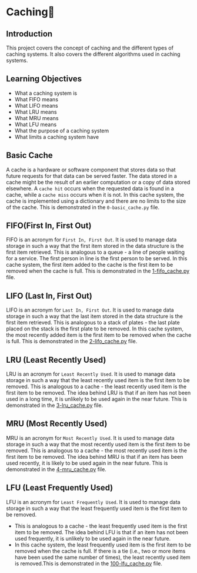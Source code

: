 # Caching💾

## Introduction

This project covers the concept of caching and the different types of caching systems. It also covers the different algorithms used in caching systems.

## Learning Objectives

* What a caching system is
* What FIFO means
* What LIFO means
* What LRU means
* What MRU means
* What LFU means
* What the purpose of a caching system
* What limits a caching system have

## Basic Cache

A cache is a hardware or software component that stores data so that future requests for that data can be served faster. The data stored in a cache might be the result of an earlier computation or a copy of data stored elsewhere. A `cache hit` occurs when the requested data is found in a cache, while a `cache miss` occurs when it is not. In this cache system, the cache is implemented using a dictionary and there are no limits to the size of the cache. This is demonstrated in the `0-basic_cache.py` file.

## FIFO(First In, First Out)

FIFO is an acronym for `First In, First Out`. It is used to manage data storage in such a way that the first item stored in the data structure is the first item retrieved. This is analogous to a queue - a line of people waiting for a service. The first person in line is the first person to be served. In this cache system, the first item added to the cache is the first item to be removed when the cache is full. This is demonstrated in the [1-fifo_cache.py](1-fifo_cache.py) file.

## LIFO (Last In, First Out)

LIFO is an acronym for `Last In, First Out`. It is used to manage data storage in such a way that the last item stored in the data structure is the first item retrieved. This is analogous to a stack of plates - the last plate placed on the stack is the first plate to be removed.
In this cache system, the most recently added item is the first item to be removed when the cache is full. This is demonstrated in the [2-lifo_cache.py](2-lifo_cache.py) file.

## LRU (Least Recently Used)

LRU is an acronym for `Least Recently Used`. It is used to manage data storage in such a way that the least recently used item is the first item to be removed. This is analogous to a cache - the least recently used item is the first item to be removed. The idea behind LRU is that if an item has not been used in a long time, it is unlikely to be used again in the near future. This is demonstrated in the [3-lru_cache.py](3-lru_cache.py) file.

## MRU (Most Recently Used)

MRU is an acronym for `Most Recently Used`. It is used to manage data storage in such a way that the most recently used item is the first item to be removed. This is analogous to a cache - the most recently used item is the first item to be removed. The idea behind MRU is that if an item has been used recently, it is likely to be used again in the near future. This is demonstrated in the [4-mru_cache.py](4-mru_cache.py) file.

## LFU (Least Frequently Used)

LFU is an acronym for `Least Frequently Used`. It is used to manage data storage in such a way that the least frequently used item is the first item to be removed. 
* This is analogous to a cache - the least frequently used item is the first item to be removed. The idea behind LFU is that if an item has not been used frequently, it is unlikely to be used again in the near future.
* In this cache system, the least frequently used item is the first item to be removed when the cache is full. If there is a tie (i.e., two or more items have been used the same number of times), the least recently used item is removed.This is demonstrated in the [100-lfu_cache.py](100-lfu_cache.py) file.